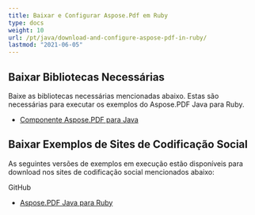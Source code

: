 ```yaml
---
title: Baixar e Configurar Aspose.Pdf em Ruby
type: docs
weight: 10
url: /pt/java/download-and-configure-aspose-pdf-in-ruby/
lastmod: "2021-06-05"
---
```


## Baixar Bibliotecas Necessárias

Baixe as bibliotecas necessárias mencionadas abaixo. Estas são necessárias para executar os exemplos do Aspose.PDF Java para Ruby.

- [Componente Aspose.PDF para Java](https://downloads.aspose.com/pdf/java)

## Baixar Exemplos de Sites de Codificação Social

As seguintes versões de exemplos em execução estão disponíveis para download nos sites de codificação social mencionados abaixo:

GitHub

- [Aspose.PDF Java para Ruby](https://github.com/aspose-pdf/Aspose.PDF-for-Java/tree/master/Plugins/Aspose_Pdf_Java_for_Ruby)